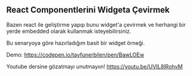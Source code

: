 ## React Componentlerini Widgeta Çevirmek

Bazen react ile geliştirme yapıp bunu widget'a çevirmek ve herhangi bir yerde embedded olarak kullanmak isteyebilirsiniz.

Bu senaryoya göre hazırladığım basit bir widget örneği.

Demo:
https://codepen.io/tayfunerbilen/pen/BawLOEw

Youtube dersine gözatmayı unutmayıın!
https://youtu.be/UVIL8lRohvM